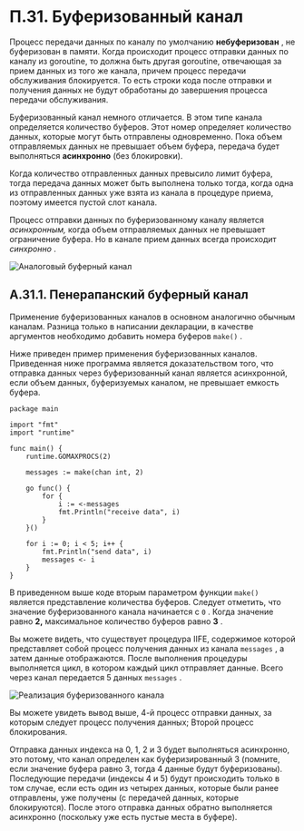# П.31. Буферизованный канал

Процесс передачи данных по каналу по умолчанию **небуферизован** , не буферизован в памяти. Когда происходит процесс отправки данных по каналу из goroutine, то должна быть другая goroutine, отвечающая за прием данных из того же канала, причем процесс передачи обслуживания блокируется. То есть строки кода после отправки и получения данных не будут обработаны до завершения процесса передачи обслуживания.

Буферизованный канал немного отличается. В этом типе канала определяется количество буферов. Этот номер определяет количество данных, которые могут быть отправлены одновременно. Пока объем отправляемых данных не превышает объем буфера, передача будет выполняться **асинхронно** (без блокировки).

Когда количество отправленных данных превысило лимит буфера, тогда передача данных может быть выполнена только тогда, когда одна из отправленных данных уже взята из канала в процедуре приема, поэтому имеется пустой слот канала.

Процесс отправки данных по буферизованному каналу является *асинхронным,* когда объем отправляемых данных не превышает ограничение буфера. Но в канале прием данных всегда происходит *синхронно* .

![Аналоговый буферный канал](https://dasarpemrogramangolang.novalagung.com/images/A.31_1_anatomy.png)

## A.31.1. Пенерапанский буферный канал

Применение буферизованных каналов в основном аналогично обычным каналам. Разница только в написании декларации, в качестве аргументов необходимо добавить номера буферов `make()` .

Ниже приведен пример применения буферизованных каналов. Приведенная ниже программа является доказательством того, что отправка данных через буферизованный канал является асинхронной, если объем данных, буферизуемых каналом, не превышает емкость буфера.

```
package main

import "fmt"
import "runtime"

func main() {
    runtime.GOMAXPROCS(2)

    messages := make(chan int, 2)

    go func() {
        for {
            i := <-messages
            fmt.Println("receive data", i)
        }
    }()

    for i := 0; i < 5; i++ {
        fmt.Println("send data", i)
        messages <- i
    }
}

```

В приведенном выше коде вторым параметром функции `make()` является представление количества буферов. Следует отметить, что значение буферизованного канала начинается с `0` . Когда значение равно **2,** максимальное количество буферов равно **3** .

Вы можете видеть, что существует процедура IIFE, содержимое которой представляет собой процесс получения данных из канала `messages` , а затем данные отображаются. После выполнения процедуры выполняется цикл, в котором каждый цикл отправляет данные. Всего через канал передается 5 данных `messages` .

![Реализация буферизованного канала](https://dasarpemrogramangolang.novalagung.com/images/A.31_2_buffered_channel.png)

Вы можете увидеть вывод выше, 4\-й процесс отправки данных, за которым следует процесс получения данных; Второй процесс блокирования.

Отправка данных индекса на 0, 1, 2 и 3 будет выполняться асинхронно, это потому, что канал определен как буферизированный 3 (помните, если значение буфера равно 3, тогда 4 данные будут буферизованы). Последующие передачи (индексы 4 и 5) будут происходить только в том случае, если есть один из четырех данных, которые были ранее отправлены, уже получены (с передачей данных, которые блокируются). После этого отправка данных обратно выполняется асинхронно (поскольку уже есть пустые места в буфере).
